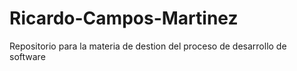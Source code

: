 # Ricardo-Campos-Martinez
Repositorio para la materia de destion del proceso de desarrollo de software
